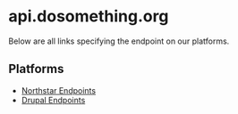 # api.dosomething.org

Below are all links specifying the endpoint on our platforms.


## Platforms

- [Northstar Endpoints](https://github.com/DoSomething/api/tree/master/northstar)
- [Drupal Endpoints](https://github.com/DoSomething/api/tree/master/drupal)

